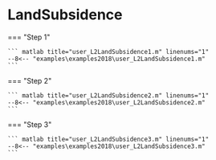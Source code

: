 # LandSubsidence

=== "Step 1"

    ``` matlab title="user_L2LandSubsidence1.m" linenums="1"
    --8<-- "examples\examples2018\user_L2LandSubsidence1.m"
    ```

=== "Step 2"

    ``` matlab title="user_L2LandSubsidence2.m" linenums="1"
    --8<-- "examples\examples2018\user_L2LandSubsidence2.m"
    ```

=== "Step 3"

    ``` matlab title="user_L2LandSubsidence3.m" linenums="1"
    --8<-- "examples\examples2018\user_L2LandSubsidence3.m"
    ```

